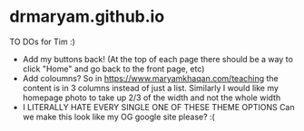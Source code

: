 # drmaryam.github.io
TO DOs for Tim :) 

- Add my buttons back! (At the top of each page there should be a way to click "Home" and go back to the front page, etc)
- Add coloumns? So in https://www.maryamkhaqan.com/teaching the content is in 3 columns instead of just a list. Similarly I would like my homepage photo to take up 2/3 of the width and not the whole width
- I LITERALLY HATE EVERY SINGLE ONE OF THESE THEME OPTIONS Can we make this look like my OG google site please? :(

